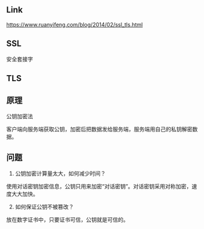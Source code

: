 ## Link

https://www.ruanyifeng.com/blog/2014/02/ssl_tls.html



## SSL

安全套接字

## TLS





## 原理

公钥加密法

客户端向服务端获取公钥，加密后把数据发给服务端，服务端用自己的私钥解密数据。



## 问题

1. 公钥加密计算量太大，如何减少时间？

使用对话密钥加密信息，公钥只用来加密“对话密钥”。对话密钥采用对称加密，速度大大加快。

2. 如何保证公钥不被篡改？

放在数字证书中，只要证书可信，公钥就是可信的。